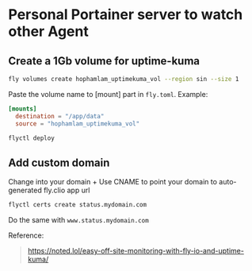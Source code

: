 # Personal Portainer server to watch other Agent

## Create a 1Gb volume for uptime-kuma

```bash
fly volumes create hophamlam_uptimekuma_vol --region sin --size 1
```

Paste the volume name to [mount] part in `fly.toml`. Example:

```toml
[mounts]
  destination = "/app/data"
  source = "hophamlam_uptimekuma_vol"
```

```bash
flyctl deploy
```

## Add custom domain

Change into your domain + Use CNAME to point your domain to auto-generated fly.clio app url

```bash
flyctl certs create status.mydomain.com
```

Do the same with `www.status.mydomain.com`

Reference:

> https://noted.lol/easy-off-site-monitoring-with-fly-io-and-uptime-kuma/
